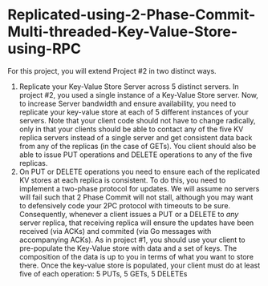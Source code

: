 # Replicated-using-2-Phase-Commit-Multi-threaded-Key-Value-Store-using-RPC
For this project, you will extend Project #2 in two distinct ways.
1) Replicate your Key-Value Store Server across 5 distinct servers. In project #2, you used a single
instance of a Key-Value Store server. Now, to increase Server bandwidth and ensure availability, you
need to replicate your key-value store at each of 5 different instances of your servers. Note that your
client code should not have to change radically, only in that your clients should be able to contact any
of the five KV replica servers instead of a single server and get consistent data back from any of the
replicas (in the case of GETs). You client should also be able to issue PUT operations and DELETE
operations to any of the five replicas.
2) On PUT or DELETE operations you need to ensure each of the replicated KV stores at each replica is
consistent. To do this, you need to implement a two-phase protocol for updates. We will assume no
servers will fail such that 2 Phase Commit will not stall, although you may want to defensively code
your 2PC protocol with timeouts to be sure. Consequently, whenever a client issues a PUT or a
DELETE to *any* server replica, that receiving replica will ensure the updates have been received (via
ACKs) and commited (via Go messages with accompanying ACKs).
As in project #1, you should use your client to pre-populate the Key-Value store with data and a set of keys. The
composition of the data is up to you in terms of what you want to store there. Once the key-value store is
populated, your client must do at least five of each operation: 5 PUTs, 5 GETs, 5 DELETEs
